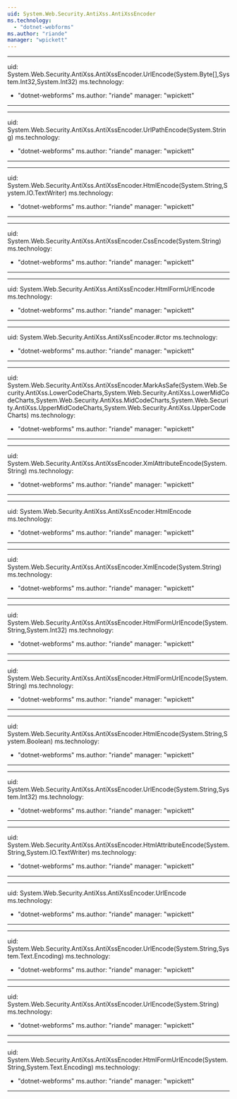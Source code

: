 ```yaml
---
uid: System.Web.Security.AntiXss.AntiXssEncoder
ms.technology: 
  - "dotnet-webforms"
ms.author: "riande"
manager: "wpickett"
---
```


---
uid: System.Web.Security.AntiXss.AntiXssEncoder.UrlEncode(System.Byte[],System.Int32,System.Int32)
ms.technology: 
  - "dotnet-webforms"
ms.author: "riande"
manager: "wpickett"
---

---
uid: System.Web.Security.AntiXss.AntiXssEncoder.UrlPathEncode(System.String)
ms.technology: 
  - "dotnet-webforms"
ms.author: "riande"
manager: "wpickett"
---

---
uid: System.Web.Security.AntiXss.AntiXssEncoder.HtmlEncode(System.String,System.IO.TextWriter)
ms.technology: 
  - "dotnet-webforms"
ms.author: "riande"
manager: "wpickett"
---

---
uid: System.Web.Security.AntiXss.AntiXssEncoder.CssEncode(System.String)
ms.technology: 
  - "dotnet-webforms"
ms.author: "riande"
manager: "wpickett"
---

---
uid: System.Web.Security.AntiXss.AntiXssEncoder.HtmlFormUrlEncode
ms.technology: 
  - "dotnet-webforms"
ms.author: "riande"
manager: "wpickett"
---

---
uid: System.Web.Security.AntiXss.AntiXssEncoder.#ctor
ms.technology: 
  - "dotnet-webforms"
ms.author: "riande"
manager: "wpickett"
---

---
uid: System.Web.Security.AntiXss.AntiXssEncoder.MarkAsSafe(System.Web.Security.AntiXss.LowerCodeCharts,System.Web.Security.AntiXss.LowerMidCodeCharts,System.Web.Security.AntiXss.MidCodeCharts,System.Web.Security.AntiXss.UpperMidCodeCharts,System.Web.Security.AntiXss.UpperCodeCharts)
ms.technology: 
  - "dotnet-webforms"
ms.author: "riande"
manager: "wpickett"
---

---
uid: System.Web.Security.AntiXss.AntiXssEncoder.XmlAttributeEncode(System.String)
ms.technology: 
  - "dotnet-webforms"
ms.author: "riande"
manager: "wpickett"
---

---
uid: System.Web.Security.AntiXss.AntiXssEncoder.HtmlEncode
ms.technology: 
  - "dotnet-webforms"
ms.author: "riande"
manager: "wpickett"
---

---
uid: System.Web.Security.AntiXss.AntiXssEncoder.XmlEncode(System.String)
ms.technology: 
  - "dotnet-webforms"
ms.author: "riande"
manager: "wpickett"
---

---
uid: System.Web.Security.AntiXss.AntiXssEncoder.HtmlFormUrlEncode(System.String,System.Int32)
ms.technology: 
  - "dotnet-webforms"
ms.author: "riande"
manager: "wpickett"
---

---
uid: System.Web.Security.AntiXss.AntiXssEncoder.HtmlFormUrlEncode(System.String)
ms.technology: 
  - "dotnet-webforms"
ms.author: "riande"
manager: "wpickett"
---

---
uid: System.Web.Security.AntiXss.AntiXssEncoder.HtmlEncode(System.String,System.Boolean)
ms.technology: 
  - "dotnet-webforms"
ms.author: "riande"
manager: "wpickett"
---

---
uid: System.Web.Security.AntiXss.AntiXssEncoder.UrlEncode(System.String,System.Int32)
ms.technology: 
  - "dotnet-webforms"
ms.author: "riande"
manager: "wpickett"
---

---
uid: System.Web.Security.AntiXss.AntiXssEncoder.HtmlAttributeEncode(System.String,System.IO.TextWriter)
ms.technology: 
  - "dotnet-webforms"
ms.author: "riande"
manager: "wpickett"
---

---
uid: System.Web.Security.AntiXss.AntiXssEncoder.UrlEncode
ms.technology: 
  - "dotnet-webforms"
ms.author: "riande"
manager: "wpickett"
---

---
uid: System.Web.Security.AntiXss.AntiXssEncoder.UrlEncode(System.String,System.Text.Encoding)
ms.technology: 
  - "dotnet-webforms"
ms.author: "riande"
manager: "wpickett"
---

---
uid: System.Web.Security.AntiXss.AntiXssEncoder.UrlEncode(System.String)
ms.technology: 
  - "dotnet-webforms"
ms.author: "riande"
manager: "wpickett"
---

---
uid: System.Web.Security.AntiXss.AntiXssEncoder.HtmlFormUrlEncode(System.String,System.Text.Encoding)
ms.technology: 
  - "dotnet-webforms"
ms.author: "riande"
manager: "wpickett"
---
